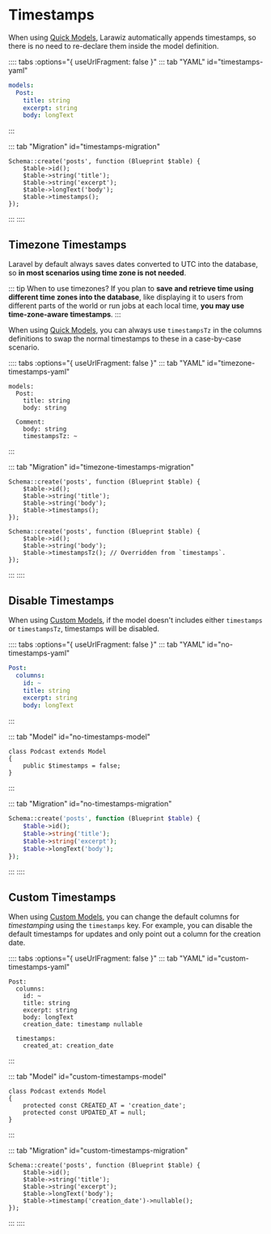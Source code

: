 # Timestamps

When using [Quick Models](../model.md#quick-model), Larawiz automatically appends timestamps, so there is no need to re-declare them inside the model definition.

:::: tabs :options="{ useUrlFragment: false }"
::: tab "YAML" id="timestamps-yaml"
```yaml
models:
  Post:
    title: string
    excerpt: string
    body: longText
```
:::

::: tab "Migration" id="timestamps-migration"
```php{6}
Schema::create('posts', function (Blueprint $table) {
    $table->id();
    $table->string('title');
    $table->string('excerpt');
    $table->longText('body');
    $table->timestamps();
});
```
:::
::::

## Timezone Timestamps

Laravel by default always saves dates converted to UTC into the database, so **in most scenarios using time zone is not needed**.

::: tip When to use timezones?
If you plan to **save and retrieve time using different time zones into the database**, like displaying it to users from different parts of the world or run jobs at each local time, **you may use time-zone-aware timestamps**.
:::

When using [Quick Models](../model.md#quick-model), you can always use `timestampsTz` in the columns definitions to swap the normal timestamps to these in a case-by-case scenario.

:::: tabs :options="{ useUrlFragment: false }"
::: tab "YAML" id="timezone-timestamps-yaml"
```yaml{8}
models:
  Post:
    title: string
    body: string

  Comment:
    body: string
    timestampsTz: ~
```
:::

::: tab "Migration" id="timezone-timestamps-migration"
```php{5,11}
Schema::create('posts', function (Blueprint $table) {
    $table->id();
    $table->string('title');
    $table->string('body');
    $table->timestamps();
});

Schema::create('posts', function (Blueprint $table) {
    $table->id();
    $table->string('body');
    $table->timestampsTz(); // Overridden from `timestamps`.
});
```
:::
::::

## Disable Timestamps

When using [Custom Models](../model.md#custom-model), if the model doesn't includes either `timestamps` or `timestampsTz`, timestamps will be disabled.

:::: tabs :options="{ useUrlFragment: false }"
::: tab "YAML" id="no-timestamps-yaml"
```yaml
Post:
  columns:
    id: ~
    title: string
    excerpt: string
    body: longText
```
:::

::: tab "Model" id="no-timestamps-model"
```php{3}
class Podcast extends Model
{
    public $timestamps = false;
}
```
:::

::: tab "Migration" id="no-timestamps-migration"
```php
Schema::create('posts', function (Blueprint $table) {
    $table->id();
    $table->string('title');
    $table->string('excerpt');
    $table->longText('body');
});
```
:::
::::

## Custom Timestamps

When using [Custom Models](../#custom-model), you can change the default columns for _timestamping_ using the `timestamps` key. For example, you can disable the default timestamps for updates and only point out a column for the creation date.

:::: tabs :options="{ useUrlFragment: false }"
::: tab "YAML" id="custom-timestamps-yaml"
```yaml{9-10}
Post:
  columns:
    id: ~
    title: string
    excerpt: string
    body: longText
    creation_date: timestamp nullable

  timestamps:
    created_at: creation_date
```
:::

::: tab "Model" id="custom-timestamps-model"
```php{3-4}
class Podcast extends Model
{
    protected const CREATED_AT = 'creation_date';
    protected const UPDATED_AT = null;
}
```
:::

::: tab "Migration" id="custom-timestamps-migration"
```php{6}
Schema::create('posts', function (Blueprint $table) {
    $table->id();
    $table->string('title');
    $table->string('excerpt');
    $table->longText('body');
    $table->timestamp('creation_date')->nullable();
});
```
:::
::::